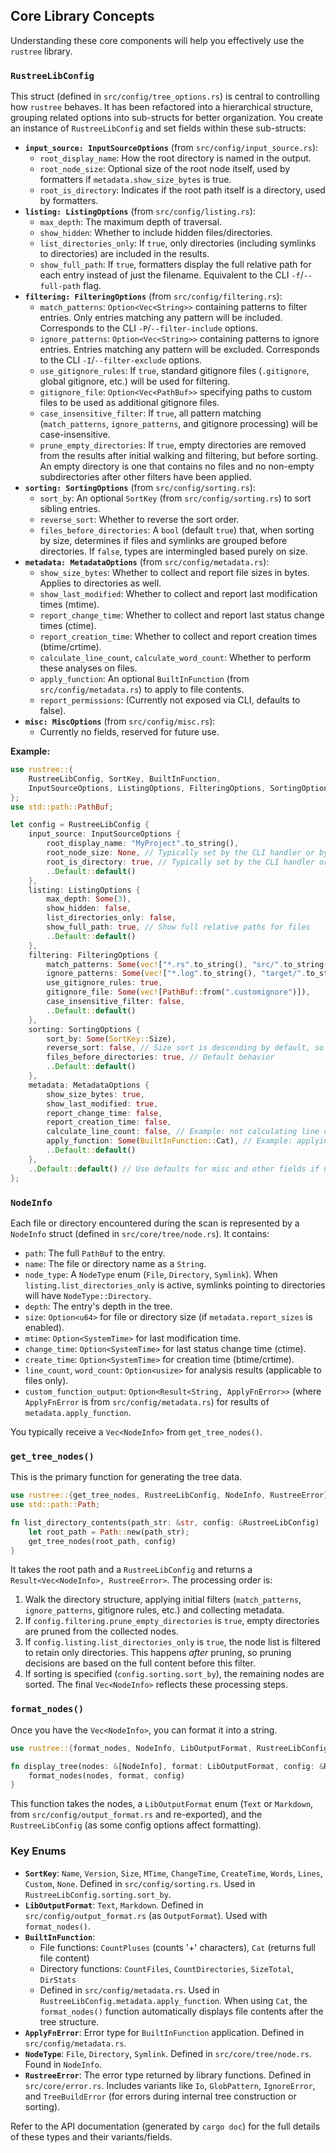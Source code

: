 ## Core Library Concepts

Understanding these core components will help you effectively use the `rustree` library.

### `RustreeLibConfig`

This struct (defined in `src/config/tree_options.rs`) is central to controlling how `rustree` behaves. It has been refactored into a hierarchical structure, grouping related options into sub-structs for better organization. You create an instance of `RustreeLibConfig` and set fields within these sub-structs:

- **`input_source: InputSourceOptions`** (from `src/config/input_source.rs`):
  - `root_display_name`: How the root directory is named in the output.
  - `root_node_size`: Optional size of the root node itself, used by formatters if `metadata.show_size_bytes` is true.
  - `root_is_directory`: Indicates if the root path itself is a directory, used by formatters.
- **`listing: ListingOptions`** (from `src/config/listing.rs`):
  - `max_depth`: The maximum depth of traversal.
  - `show_hidden`: Whether to include hidden files/directories.
  - `list_directories_only`: If `true`, only directories (including symlinks to directories) are included in the results.
  - `show_full_path`: If `true`, formatters display the full relative path for each entry instead of just the filename. Equivalent to the CLI `-f`/`--full-path` flag.
- **`filtering: FilteringOptions`** (from `src/config/filtering.rs`):
  - `match_patterns`: `Option<Vec<String>>` containing patterns to filter entries. Only entries matching any pattern will be included. Corresponds to the CLI `-P`/`--filter-include` options.
  - `ignore_patterns`: `Option<Vec<String>>` containing patterns to ignore entries. Entries matching any pattern will be excluded. Corresponds to the CLI `-I`/`--filter-exclude` options.
  - `use_gitignore_rules`: If `true`, standard gitignore files (`.gitignore`, global gitignore, etc.) will be used for filtering.
  - `gitignore_file`: `Option<Vec<PathBuf>>` specifying paths to custom files to be used as additional gitignore files.
  - `case_insensitive_filter`: If `true`, all pattern matching (`match_patterns`, `ignore_patterns`, and gitignore processing) will be case-insensitive.
  - `prune_empty_directories`: If `true`, empty directories are removed from the results after initial walking and filtering, but before sorting. An empty directory is one that contains no files and no non-empty subdirectories after other filters have been applied.
- **`sorting: SortingOptions`** (from `src/config/sorting.rs`):
  - `sort_by`: An optional `SortKey` (from `src/config/sorting.rs`) to sort sibling entries.
  - `reverse_sort`: Whether to reverse the sort order.
  - `files_before_directories`: A `bool` (default `true`) that, when sorting by size, determines if files and symlinks are grouped before directories. If `false`, types are intermingled based purely on size.
- **`metadata: MetadataOptions`** (from `src/config/metadata.rs`):
  - `show_size_bytes`: Whether to collect and report file sizes in bytes. Applies to directories as well.
  - `show_last_modified`: Whether to collect and report last modification times (mtime).
  - `report_change_time`: Whether to collect and report last status change times (ctime).
  - `report_creation_time`: Whether to collect and report creation times (btime/crtime).
  - `calculate_line_count`, `calculate_word_count`: Whether to perform these analyses on files.
  - `apply_function`: An optional `BuiltInFunction` (from `src/config/metadata.rs`) to apply to file contents.
  - `report_permissions`: (Currently not exposed via CLI, defaults to false).
- **`misc: MiscOptions`** (from `src/config/misc.rs`):
  - Currently no fields, reserved for future use.

**Example:**

```rust
use rustree::{
    RustreeLibConfig, SortKey, BuiltInFunction,
    InputSourceOptions, ListingOptions, FilteringOptions, SortingOptions, MetadataOptions,
};
use std::path::PathBuf;

let config = RustreeLibConfig {
    input_source: InputSourceOptions {
        root_display_name: "MyProject".to_string(),
        root_node_size: None, // Typically set by the CLI handler or by checking metadata
        root_is_directory: true, // Typically set by the CLI handler or by checking metadata
        ..Default::default()
    },
    listing: ListingOptions {
        max_depth: Some(3),
        show_hidden: false,
        list_directories_only: false,
        show_full_path: true, // Show full relative paths for files
        ..Default::default()
    },
    filtering: FilteringOptions {
        match_patterns: Some(vec!["*.rs".to_string(), "src/".to_string()]), // Example -P patterns
        ignore_patterns: Some(vec!["*.log".to_string(), "target/".to_string()]), // Example -I patterns
        use_gitignore_rules: true,
        gitignore_file: Some(vec![PathBuf::from(".customignore")]),
        case_insensitive_filter: false,
        ..Default::default()
    },
    sorting: SortingOptions {
        sort_by: Some(SortKey::Size),
        reverse_sort: false, // Size sort is descending by default, so false means largest first.
        files_before_directories: true, // Default behavior
        ..Default::default()
    },
    metadata: MetadataOptions {
        show_size_bytes: true,
        show_last_modified: true,
        report_change_time: false,
        report_creation_time: false,
        calculate_line_count: false, // Example: not calculating line count
        apply_function: Some(BuiltInFunction::Cat), // Example: applying cat function to display file contents
        ..Default::default()
    },
    ..Default::default() // Use defaults for misc and other fields if not specified
};
```

### `NodeInfo`

Each file or directory encountered during the scan is represented by a `NodeInfo` struct (defined in `src/core/tree/node.rs`). It contains:

- `path`: The full `PathBuf` to the entry.
- `name`: The file or directory name as a `String`.
- `node_type`: A `NodeType` enum (`File`, `Directory`, `Symlink`). When `listing.list_directories_only` is active, symlinks pointing to directories will have `NodeType::Directory`.
- `depth`: The entry's depth in the tree.
- `size`: `Option<u64>` for file or directory size (if `metadata.report_sizes` is enabled).
- `mtime`: `Option<SystemTime>` for last modification time.
- `change_time`: `Option<SystemTime>` for last status change time (ctime).
- `create_time`: `Option<SystemTime>` for creation time (btime/crtime).
- `line_count`, `word_count`: `Option<usize>` for analysis results (applicable to files only).
- `custom_function_output`: `Option<Result<String, ApplyFnError>>` (where `ApplyFnError` is from `src/config/metadata.rs`) for results of `metadata.apply_function`.

You typically receive a `Vec<NodeInfo>` from `get_tree_nodes()`.

### `get_tree_nodes()`

This is the primary function for generating the tree data.

```rust
use rustree::{get_tree_nodes, RustreeLibConfig, NodeInfo, RustreeError};
use std::path::Path;

fn list_directory_contents(path_str: &str, config: &RustreeLibConfig) -> Result<Vec<NodeInfo>, RustreeError> {
    let root_path = Path::new(path_str);
    get_tree_nodes(root_path, config)
}
```

It takes the root path and a `RustreeLibConfig` and returns a `Result<Vec<NodeInfo>, RustreeError>`.
The processing order is:
1. Walk the directory structure, applying initial filters (`match_patterns`, `ignore_patterns`, gitignore rules, etc.) and collecting metadata.
2. If `config.filtering.prune_empty_directories` is `true`, empty directories are pruned from the collected nodes.
3. If `config.listing.list_directories_only` is `true`, the node list is filtered to retain only directories. This happens *after* pruning, so pruning decisions are based on the full content before this filter.
4. If sorting is specified (`config.sorting.sort_by`), the remaining nodes are sorted.
The final `Vec<NodeInfo>` reflects these processing steps.

### `format_nodes()`

Once you have the `Vec<NodeInfo>`, you can format it into a string.

```rust
use rustree::{format_nodes, NodeInfo, LibOutputFormat, RustreeLibConfig, RustreeError};

fn display_tree(nodes: &[NodeInfo], format: LibOutputFormat, config: &RustreeLibConfig) -> Result<String, RustreeError> {
    format_nodes(nodes, format, config)
}
```

This function takes the nodes, a `LibOutputFormat` enum (`Text` or `Markdown`, from `src/config/output_format.rs` and re-exported), and the `RustreeLibConfig` (as some config options affect formatting).

### Key Enums

- **`SortKey`**: `Name`, `Version`, `Size`, `MTime`, `ChangeTime`, `CreateTime`, `Words`, `Lines`, `Custom`, `None`. Defined in `src/config/sorting.rs`. Used in `RustreeLibConfig.sorting.sort_by`.
- **`LibOutputFormat`**: `Text`, `Markdown`. Defined in `src/config/output_format.rs` (as `OutputFormat`). Used with `format_nodes()`.
- **`BuiltInFunction`**: 
  - File functions: `CountPluses` (counts '+' characters), `Cat` (returns full file content)
  - Directory functions: `CountFiles`, `CountDirectories`, `SizeTotal`, `DirStats`
  - Defined in `src/config/metadata.rs`. Used in `RustreeLibConfig.metadata.apply_function`. When using `Cat`, the `format_nodes()` function automatically displays file contents after the tree structure.
- **`ApplyFnError`**: Error type for `BuiltInFunction` application. Defined in `src/config/metadata.rs`.
- **`NodeType`**: `File`, `Directory`, `Symlink`. Defined in `src/core/tree/node.rs`. Found in `NodeInfo`.
- **`RustreeError`**: The error type returned by library functions. Defined in `src/core/error.rs`. Includes variants like `Io`, `GlobPattern`, `IgnoreError`, and `TreeBuildError` (for errors during internal tree construction or sorting).

Refer to the API documentation (generated by `cargo doc`) for the full details of these types and their variants/fields.